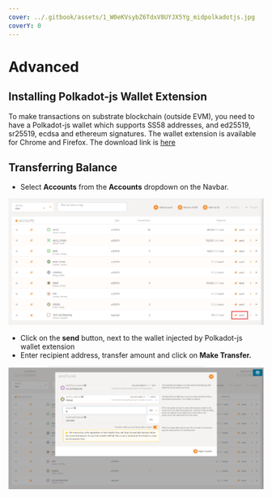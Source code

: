 ```yaml
---
cover: ../.gitbook/assets/1_W0eKVsybZ6TdxV8UYJX5Yg_midpolkadotjs.jpg
coverY: 0
---
```


# Advanced

## Installing Polkadot-js Wallet Extension

To make transactions on substrate blockchain (outside EVM), you need to have a Polkadot-js wallet which supports SS58 addresses, and ed25519, sr25519, ecdsa and ethereum signatures. The wallet extension is available for Chrome and Firefox. The download link is [here](https://polkadot.js.org/extension/)

## Transferring Balance

* Select **Accounts** from the **Accounts** dropdown on the Navbar.

![](<../.gitbook/assets/polkadot1 (1).png>)

* Click on the **send** button, next to the wallet injected by Polkadot-js wallet extension
* Enter recipient address, transfer amount and click on **Make Transfer.**

![](<../.gitbook/assets/image (1) (1) (1) (1).png>)
